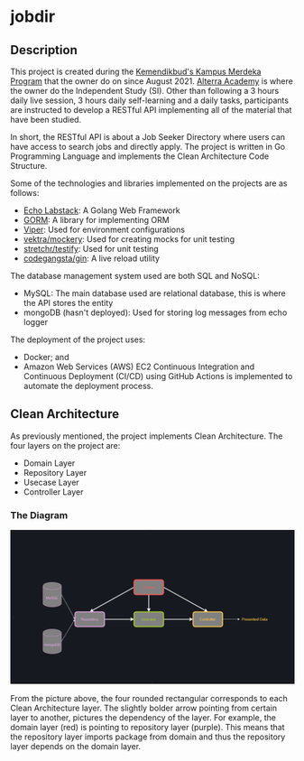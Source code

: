 # jobdir

## Description
This project is created during the [Kemendikbud's Kampus Merdeka Program](https://kampusmerdeka.kemdikbud.go.id/) that the owner do on since August 2021. [Alterra Academy](https://academy.alterra.id/) is where the owner do the Independent Study (SI). Other than following a 3 hours daily live session, 3 hours daily self-learning and a daily tasks, participants are instructed to develop a RESTful API implementing all of the material that have been studied. 

In short, the RESTful API is about a Job Seeker Directory where users can have access to search jobs and directly apply. The project is written in Go Programming Language and implements the Clean Architecture Code Structure.

Some of the technologies and libraries implemented on the projects are as follows:
* [Echo Labstack](echo.labstack.com): A Golang Web Framework
* [GORM](https://gorm.io/): A library for implementing ORM
* [Viper](https://github.com/spf13/viper): Used for environment configurations
* [vektra/mockery](https://github.com/vektra/mockery): Used for creating mocks for unit testing 
* [stretchr/testify](https://github.com/stretchr/testify): Used for unit testing
* [codegangsta/gin](https://github.com/codegangsta/gin): A live reload utility

The database management system used are both SQL and NoSQL:
* MySQL: The main database used are relational database, this is where the API stores the entity
* mongoDB (hasn't deployed): Used for storing log messages from echo logger

The deployment of the project uses:
* Docker; and 
* Amazon Web Services (AWS) EC2
Continuous Integration and Continuous Deployment (CI/CD) using GitHub Actions is implemented to automate the deployment process.

## Clean Architecture
As previously mentioned, the project implements Clean Architecture. The four layers on the project are:
  * Domain Layer
  * Repository Layer
  * Usecase Layer
  * Controller Layer
 
### The Diagram
![golang clean architecture](https://github.com/daffaalex22/jobdir/raw/main/CleanArch.png)

From the picture above, the four rounded rectangular corresponds to each Clean Architecture layer. The slightly bolder arrow pointing from certain layer to another, pictures the dependency of the layer. For example, the domain layer (red) is pointing to repository layer (purple). This means that the repository layer imports package from domain and thus the repository layer depends on the domain layer.

